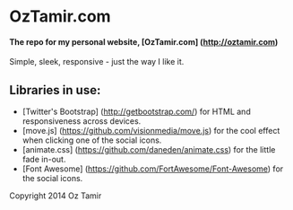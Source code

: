 OzTamir.com
=========

#### The repo for my personal website, [OzTamir.com] (http://oztamir.com)

Simple, sleek, responsive - just the way I like it.

## Libraries in use:
 - [Twitter's Bootstrap] (http://getbootstrap.com/) for HTML and responsiveness across devices.
 - [move.js] (https://github.com/visionmedia/move.js) for the cool effect when clicking one of the social icons.
 - [animate.css] (https://github.com/daneden/animate.css) for the little fade in-out.
 - [Font Awesome] (https://github.com/FortAwesome/Font-Awesome) for the social icons.

Copyright 2014 Oz Tamir
